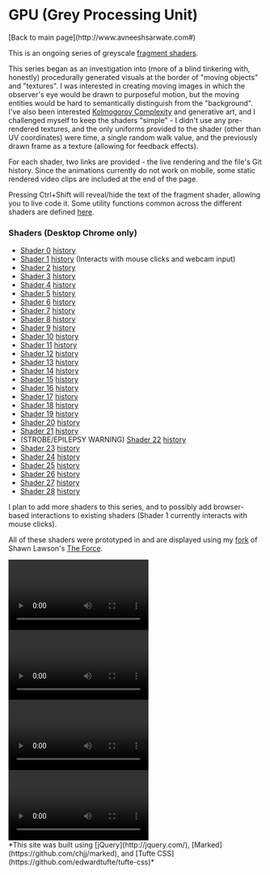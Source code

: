 <b>GPU (Grey Processing Unit)</b>
===============
<div>[Back to main page](http://www.avneeshsarwate.com#)</div>

This is an ongoing series of greyscale [fragment shaders](https://thebookofshaders.com/01/).

This series began as an investigation into (more of a blind tinkering with, honestly) procedurally generated visuals at the border of "moving objects" and "textures". I was interested in creating moving images in which the observer's eye would be drawn to purposeful motion, but the moving entities would be hard to semantically distinguish from the "background". I've also been interested [Kolmogorov Complexity](https://en.wikipedia.org/wiki/Kolmogorov_complexity) and generative art, and I challenged myself to keep the shaders "simple" - I didn't use any pre-rendered textures, and the only uniforms provided to the shader (other than UV coordinates) were time, a single random walk value, and the previously drawn frame as a texture (allowing for feedback effects). 

For each shader, two links are provided - the live rendering and the file's Git history. Since the animations currently do not work on mobile, some static rendered video clips are included at the end of the page.

Pressing Ctrl+Shift will reveal/hide the text of the fragment shader, allowing you to live code it. Some utility functions common across the different shaders are defined [here](https://github.com/AvneeshSarwate/The_Force/blob/master/shaders/header.frag).


### <b>Shaders (Desktop Chrome only)</b>
- [Shader 0](https://avneeshsarwate.github.io/The_Force/?dancingFabric) [history](https://github.com/AvneeshSarwate/The_Force/blob/master/forceCode/dancingFabric.glsl)
- [Shader 1](https://avneeshsarwate.github.io/The_Force/?liquidGridSmooth) [history](https://github.com/AvneeshSarwate/The_Force/commits/master/forceCode/liquidGridSmooth.glsl) (Interacts with  mouse clicks and webcam input)
- [Shader 2](https://avneeshsarwate.github.io/The_Force/?circleSlices) [history](https://github.com/AvneeshSarwate/The_Force/commits/master/forceCode/circleSlices.glsl)
- [Shader 3](https://avneeshsarwate.github.io/The_Force/?wanderingBlotches) [history](https://github.com/AvneeshSarwate/The_Force/commits/master/forceCode/wanderingBlotches.glsl)
- [Shader 4](https://avneeshsarwate.github.io/The_Force/?warpFeedback) [history](https://github.com/AvneeshSarwate/The_Force/commits/master/forceCode/warpFeedback.glsl)
- [Shader 5](https://avneeshsarwate.github.io/The_Force/?plaidWarp) [history](https://github.com/AvneeshSarwate/The_Force/commits/master/forceCode/plaidWarp.glsl)
- [Shader 6](https://avneeshsarwate.github.io/The_Force/?warpCanyons) [history](https://github.com/AvneeshSarwate/The_Force/commits/master/forceCode/warpCanyons.glsl)
- [Shader 7](https://avneeshsarwate.github.io/The_Force/?inkSpiral) [history](https://github.com/AvneeshSarwate/The_Force/commits/master/forceCode/inkSpiral.glsl)
- [Shader 8](https://avneeshsarwate.github.io/The_Force/?rainExperiments) [history](https://github.com/AvneeshSarwate/The_Force/commits/master/forceCode/rainExperiments.glsl)
- [Shader 9](https://avneeshsarwate.github.io/The_Force/?mapTears) [history](https://github.com/AvneeshSarwate/The_Force/commits/master/forceCode/mapTears.glsl)
- [Shader 10](https://avneeshsarwate.github.io/The_Force/?tadpoleClouds) [history](https://github.com/AvneeshSarwate/The_Force/commits/master/forceCode/tadpoleClouds.glsl)
- [Shader 11](https://avneeshsarwate.github.io/The_Force/?moshmosh) [history](https://github.com/AvneeshSarwate/The_Force/blob/master/forceCode/moshmosh.glsl)
- [Shader 12](https://avneeshsarwate.github.io/The_Force/?flowbox) [history](https://github.com/AvneeshSarwate/The_Force/blob/master/forceCode/flowbox.glsl)
- [Shader 13](https://avneeshsarwate.github.io/The_Force/?gridshred) [history](https://github.com/AvneeshSarwate/The_Force/blob/master/forceCode/gridshred.glsl)
- [Shader 14](https://avneeshsarwate.github.io/The_Force/?rolltide) [history](https://github.com/AvneeshSarwate/The_Force/blob/master/forceCode/rolltide.glsl)
- [Shader 15](https://avneeshsarwate.github.io/The_Force/?creature1) [history](https://github.com/AvneeshSarwate/The_Force/blob/master/forceCode/creature1.glsl)
- [Shader 16](https://avneeshsarwate.github.io/The_Force/?gridlinewaves) [history](https://github.com/AvneeshSarwate/The_Force/blob/master/forceCode/gridlinewaves.glsl)
- [Shader 17](https://avneeshsarwate.github.io/The_Force/?pixelsink) [history](https://github.com/AvneeshSarwate/The_Force/blob/master/forceCode/pixelsink.glsl) 
- [Shader 18](https://avneeshsarwate.github.io/The_Force/?cellDance) [history](https://github.com/AvneeshSarwate/The_Force/blob/master/forceCode/cellDance.glsl) 
- [Shader 19](https://avneeshsarwate.github.io/The_Force/?fogShip) [history](https://github.com/AvneeshSarwate/The_Force/blob/master/forceCode/fogShip.glsl) 
- [Shader 20](https://avneeshsarwate.github.io/The_Force/?lightLine) [history](https://github.com/AvneeshSarwate/The_Force/blob/master/forceCode/lightLine.glsl) 
- [Shader 21](https://avneeshsarwate.github.io/The_Force/?liquidMaze) [history](https://github.com/AvneeshSarwate/The_Force/blob/master/forceCode/liquidMaze.glsl)
- (STROBE/EPILEPSY WARNING) [Shader 22](https://avneeshsarwate.github.io/The_Force/?magicPortals) [history](https://github.com/AvneeshSarwate/The_Force/blob/master/forceCode/magicPortals.glsl)
- [Shader 23](https://avneeshsarwate.github.io/The_Force/?pixeliquefy) [history](https://github.com/AvneeshSarwate/The_Force/blob/master/forceCode/pixeliquefy.glsl)
- [Shader 24](https://avneeshsarwate.github.io/The_Force/?threadFlow) [history](https://github.com/AvneeshSarwate/The_Force/blob/master/forceCode/threadFlow.glsl)
- [Shader 25](https://avneeshsarwate.github.io/The_Force/?smokePaint) [history](https://github.com/AvneeshSarwate/The_Force/blob/master/forceCode/smokePaint.glsl)
- [Shader 26](https://avneeshsarwate.github.io/The_Force/?rippleDraw) [history](https://github.com/AvneeshSarwate/The_Force/blob/master/forceCode/rippleDraw.glsl)
- [Shader 27](https://avneeshsarwate.github.io/The_Force/?fabricFlow) [history](https://github.com/AvneeshSarwate/The_Force/blob/master/forceCode/fabricFlow.glsl)
- [Shader 28](https://avneeshsarwate.github.io/The_Force/?windowWorld) [history](https://github.com/AvneeshSarwate/The_Force/blob/master/forceCode/windowWorld.glsl)


I plan to add more shaders to this series, and to possibly add browser-based interactions to existing shaders (Shader 1 currently interacts with mouse clicks).

All of these shaders were prototyped in and are displayed using my [fork](https://github.com/AvneeshSarwate/The_Force) of Shawn Lawson's [The Force](https://github.com/shawnlawson/The_Force). 


<video width="55%" controls="true">
    <source src="/static/img/greyProcessingUnit/liquidGridSmooth.ogv" type="video/ogg"></source>
    <source src="/static/img/greyProcessingUnit/liquidGridSmooth.mp4" type="video/mp4"></source>
    <source src="/static/img/greyProcessingUnit/liquidGridSmooth2.mp4" type="video/mp4"></source>
    Your browser does not support the video tag.
</video>
<video width="55%" controls="true">
    <source src="/static/img/greyProcessingUnit/plaidWarp.ogv" type="video/ogg"></source>
    <source src="/static/img/greyProcessingUnit/plaidWarp.mp4" type="video/mp4"></source>
    <source src="/static/img/greyProcessingUnit/plaidWarp2.mp4" type="video/mp4"></source>
    Your browser does not support the video tag.
</video>
<video width="55%" controls="true">
    <source src="/static/img/greyProcessingUnit/inkSpiral.ogv" type="video/ogg"></source>
    <source src="/static/img/greyProcessingUnit/inkSpiral.mp4" type="video/mp4"></source>
    <source src="/static/img/greyProcessingUnit/inkSpiral2.mp4" type="video/mp4"></source>
    Your browser does not support the video tag.
</video>
<video width="55%" controls="true">
    <source src="/static/img/greyProcessingUnit/mapTears.ogv" type="video/ogg"></source>
    <source src="/static/img/greyProcessingUnit/mapTears.mp4" type="video/mp4"></source>
    <source src="/static/img/greyProcessingUnit/mapTears2.mp4" type="video/mp4"></source>
    Your browser does not support the video tag.
</video>

<footer>*This site was built using  [jQuery](http://jquery.com/), [Marked](https://github.com/chjj/marked), and [Tufte CSS](https://github.com/edwardtufte/tufte-css)*</footer>